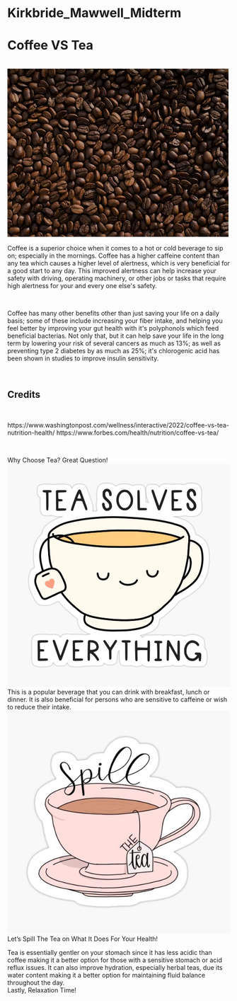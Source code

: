 # Kirkbride_Mawwell_Midterm

<h1>Coffee VS Tea</h1>
<br>

<img src="./images/Coffee2.png">
<p>Coffee is a superior choice when it comes to a hot or cold beverage to sip on; especially in the mornings.
Coffee has a higher caffeine content than any tea which causes a higher level of alertness, which is very beneficial for a good start to any day.
This improved alertness can help increase your safety with driving, operating machinery, or other jobs or tasks that require high alertness for your and every one else's safety.</p>
<br>

<p>Coffee has many other benefits other than just saving your life on a daily basis; some of these include increasing your fiber intake, 
and helping you feel better by improving your gut health with it's polyphonols which feed beneficial bacterias.
Not only that, but it can help save your life in the long term by lowering your risk of several cancers as much as 13%; as well as preventing type 2 diabetes by as much as 25%;
it's chlorogenic acid has been shown in studies to improve insulin sensitivity.</p>
<br>

<h2>Credits</h2>
<br>
<p>https://www.washingtonpost.com/wellness/interactive/2022/coffee-vs-tea-nutrition-health/
https://www.forbes.com/health/nutrition/coffee-vs-tea/</p>

<br>

Why Choose Tea? Great Question!
<img src="./images/Tea Solves Everything.JPG" alt="Tea Solves Everything">
This is a popular beverage that you can drink with breakfast, lunch or dinner. It is also beneficial for persons who are sensitive to caffeine or wish to reduce their intake.
<br>
<img src="./images/Spill the Tea.JPG" alt="Spill The Tea">
Let’s Spill The Tea on What It Does For Your Health! 

Tea is essentially gentler on your stomach since it has less acidic than coffee making it a better option for those with a sensitive stomach or acid reflux issues. It can also improve hydration, especially herbal teas, due its water content making it a better option for maintaining fluid balance throughout the day. 
<br>
Lastly, Relaxation Time!

<br>

